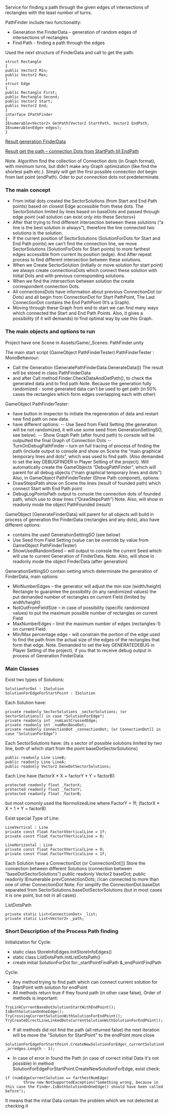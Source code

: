 Service for finding a path through the given edges of intersections of rectangles with the least number of turns.

PathFinder include two functionality:
- Generation the FinderData – generation of random edges of intersections of rectangles
- Find Path - finding a path through the edges

Used the next structure of FinderData and call to get the path:
```
struct Rectangle
{
public Vector2 Min; 
public Vector2 Max;
}
struct Edge
{
public Rectangle First;
public Rectangle Second;
public Vector2 Start;
public Vector2 End;
}
interface IPathFinder
{
IEnumerable<Vector2> GetPath(Vector2 StartPath, Vector2 EndPath, IEnumerable<Edge> edges);
}
```
[Result generation FinderData](https://github.com/DSivtsov/Git_PathFinder/blob/main/Info/ResultGenerationFinderData.jpg)

[Result get the path – connection Dots from StartPath till EndPath](https://github.com/DSivtsov/Git_PathFinder/blob/main/Info/ResultGetPath%20.jpg)

Note. Algorithm find the collection of Connection dots (in Graph format), with minimum turns, but didn’t make any Graph optimization (like find the shortest path etc.). Simply will get the first possible connection dot begin from last point (endPath). Oder to put connection dots not predeterminate.

### The main concept

- From initial dots created the SectorSolutions (from Start and End Path points) based on closest Edge accessible from these dots. The SectorSolution limited by lines based on baseDots and passed through edge point («all solution can exist only into these Sectors»)
- After that trying to find different intersection between these solutions (“a line is the best solution in always”), therefore the line connected two solutions is the solution.
- If the current position of SectorSolutions (SolutionForDots for Start and End Path points) we can’t find the connection line, we move SectorSolutions (SolutionForDots for Start points) to more farthest edges accessible from current its position (edge). And After repeat process to find different intersection between these solutions.
- When we Create SectorSolution (initially or move solution for start point) we always create connectionsDots which connect these solution with Initial Dots and with previous corresponding solutions.
- When we find the intersection between solution the create correspondent connection Dots.
- All connectionsDots have information about previous ConnectionDot (or Dots) and all begin from ConnectionDot for Start PathPoint, The Last ConnectionDot contains the End PathPoint (It’s a Graph).
- Moving through these Graph from end to start we can find many ways which connected the Start and End Path Points. Also, it gives a possibility (if it will demands) to find optimal way by use this Graph.

### The main objects and options to run
Project have one Scene in Assets/Game/_Scenes: PathFinder.unity

The main start script (GameObject PathFinderTester) PathFinderTester : MonoBehaviour:
- Call the Generation (GeneratePathFinderData.GenerateData())
The result will be stored in class PathFinderData
- and after Call method Finder.CheckDataAndGetPath(), to check the generated data and to find path
Note. Because the generation fully randomized - some generated data can’t be used to get path (in 50% cases the rectangles which form edges overlapping each with other)

GameObject PathFinderTester:
- have button in Inspector to initiate the regeneration of data and restart new find path on new data.
- have different options:
-- Use Seed from Field Setting (the generation will be not randomized, it will use some seed from GenerationSettingSO, see below).
-- Show Graph Path (after found path) to console will be outputted the final Graph of Connection Dots
-- TurnOnDebugPathFinder – turn on full tracing of process of finding the path (include output to console and show on Scene the “main graphical temporary lines and dots”, which was used to find path.
(Also demanded to set the key DEBUGFINDER in Player Setting of the project). Will automatically create the GameObjects “DebugPathFinder”, which will parent for all debug objects (“main graphical temporary lines and dots”)
Also, in GameObject PathFinderTester (Show Path componet), options:
- DrawStepsPath show on Scene the lines (result of founded path) which connect Start with End Path point
- DebugLogPointsPath output to console the connection dots of founded path, which use to draw lines (“DrawStepsPath”)
Note. Also, will show in readonly mode the object PathFounded (result)

GameObject [GenerateFinderData] will parent for all objects will build in process of generation the FinderData (rectangles and any dots), also have different options:
- contains the used GenerationSettingSO (see below)
- Use Seed from Field Setting (value can be override by value from GameObject PathFinderTester)
- ShowUsedRandomSeed – will output to console the current Seed which will use to current Generation of FinderData.
Note. Also, will show in readonly mode the object FinderData (after generation)

GenerationSettingSO contain setting which determinate the generation of FinderData, main options:
- MinNumberEdges – the generator will adjust the min size (width/height) Rectangle to guarantee the possibility (in any randomized values) the put demanded number of rectangles on current Field (limited by width/height)
- NotOutFromFieldSize – in case of possibility (specific randomized values) to put the maximum possible number of rectangles on current Field
- MaxNumberEdges – limit the maximum number of edges (rectangles-1) on current Field
- Min/Max percentage edge - will constrain the portion of the edge used to find the path from the actual size of the edges of the rectangles that form that edge.
Note. Demanded to set the key GENERATEDEBUG in Player Setting of the project), if you that to receive debug output in process of Generation FinderData.

### Main Classes
Exist two types of Solutions:
```
SolutionForDot : ISolution
SolutionForEdgeForStartPoint : ISolution
```
Each Solution have:
```
private readonly SectorSolutions _sectorSolutions; (or SectorSolutions[] in case "SolutionForEdge")
private readonly int _numLastCrossedEdge;
private readonly int _numRecBaseDot;
private readonly ConnectionDot _connectionDot; (or ConnectionDot[] in case "SolutionForEdge")
```
Each SectorSolutions have: (its s sector of possible solutions limited by two line, both of which start from the point baseDotSectorSolutions)
```
public readonly Line LineB;
public readonly Line LineA;
public readonly Vector2 baseDotSectorSolutions;
```	
Each Line have (factorX * X +  factorY * Y = factorB):
```
protected readonly float _factorX;
protected readonly float _factorY;
protected readonly float _factorB;
```
but most comonly used the NormolizedLine where FactorY = 1f; (factorX * X +  1 * Y = factorB)

Exist special Type of Line:
```
LineVertical : Line
private const float FactorXVerticalLine = 1f;
private const float FactorYVerticalLine = 0;
	
LineHorizontal : Line
private const float FactorXVerticalLine = 0;
private const float FactorYVerticalLine = 1f;
```
Each Solution have a ConnectionDot (or ConnectionDot[]) Store the connection between different Solutions (connection between "baseDotSectorSolutions")
public readonly Vector2 baseDot;
public readonly IEnumerable<ConnectionDot> prevConnectionDots;	//can connected to more than one of other ConnectionDot
Note. For simplify the ConnectionDot.baseDot separated from SectorSolutions.baseDotSectorSolutions (but in most cases it is one point, but not in all cases)

ListDotsPath
```
private static List<ConnectionDot> _list;
private static List<Vector2> _path;
```
### Short Description of the Process Path finding
Initialization for Cycle:
* static class StoreInfoEdges.InitStoreInfoEdges()
* static class ListDotsPath.InitListDotsPath()
* create initial SolutionForDot for:_startPointFindPath &_endPointFindPath

Cycle:
- Any method trying to find path which can connect current solution for StartPoint with solution for endPoint
- All methods return true if they found path (in other case false), Order of methods is important:
```
TryLinkCurrentBaseDotSolutionStartWithEndPoint();
IsBothSolutionOnOneEdge();
TryCrossingCurrentSolutionWithSolutionForEndPoint();
TryCreateDirectLineLinkedDotsCurrentSolutionWithSolutionForEndPoint();
```
- If all methods did not find the path (all returned false) the next iteration will be move the "Solution for StartPoint" to the endPoint more close 
```
SolutionForEdgeForStartPoint.CreateNewSolutionForEdge(_currentSolutionForStartPoint, _arredges.Length - 1);
```
- In case of error in found the Path (in case of correct initial Data it's not possible) in method SolutionForEdgeForStartPoint.CreateNewSolutionForEdge, exist check:
```
if (numEdgeCurrentSolution == farthestNumEdge)  
		throw new NotSupportedException("Something wrong, because in this case the Finder.IsBothSolutionOnOneEdge() should have been called before");
```
It means that the intial Data contain the problem which we not detected at checking it





